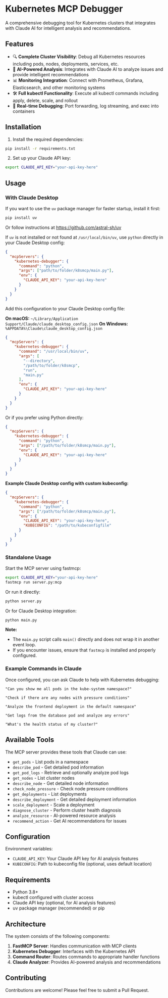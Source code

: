 # Kubernetes MCP Debugger

A comprehensive debugging tool for Kubernetes clusters that integrates with Claude AI for intelligent analysis and recommendations.

## Features

- 🔍 **Complete Cluster Visibility**: Debug all Kubernetes resources including pods, nodes, deployments, services, etc.
- 🤖 **AI-Powered Analysis**: Integrates with Claude AI to analyze issues and provide intelligent recommendations
- 📊 **Monitoring Integration**: Connect with Prometheus, Grafana, Elasticsearch, and other monitoring systems
- 🛠️ **Full kubectl Functionality**: Execute all kubectl commands including apply, delete, scale, and rollout
- 🔄 **Real-time Debugging**: Port forwarding, log streaming, and exec into containers

## Installation

1. Install the required dependencies:

```bash
pip install -r requirements.txt
```

2. Set up your Claude API key:

```bash
export CLAUDE_API_KEY="your-api-key-here"
```

## Usage

### With Claude Desktop

If you want to use the `uv` package manager for faster startup, install it first:

```bash
pip install uv
```

Or follow instructions at https://github.com/astral-sh/uv

If `uv` is not installed or not found at `/usr/local/bin/uv`, use `python` directly in your Claude Desktop config:

```json
{
  "mcpServers": {
    "kubernetes-debugger": {
      "command": "python",
      "args": ["path/to/folder/k8smcp/main.py"],
      "env": {
        "CLAUDE_API_KEY": "your-api-key-here"
      }
    }
  }
}
```

Add this configuration to your Claude Desktop config file:

**On macOS:** `~/Library/Application Support/Claude/claude_desktop_config.json`
**On Windows:** `%APPDATA%\Claude\claude_desktop_config.json`

```json
{
  "mcpServers": {
    "kubernetes-debugger": {
      "command": "/usr/local/bin/uv",
      "args": [
        "--directory",
        "/path/to/folder/k8smcp",
        "run",
        "main.py"
      ],
      "env": {
        "CLAUDE_API_KEY": "your-api-key-here"
      }
    }
  }
}
```

Or if you prefer using Python directly:

```json
{
  "mcpServers": {
    "kubernetes-debugger": {
      "command": "python",
      "args": ["/path/to/folder/k8smcp/main.py"],
      "env": {
        "CLAUDE_API_KEY": "your-api-key-here"
      }
    }
  }
}
```

**Example Claude Desktop config with custom kubeconfig:**

```json
{
  "mcpServers": {
    "kubernetes-debugger": {
      "command": "python",
      "args": ["/path/to/folder/k8smcp/main.py"],
      "env": {
        "CLAUDE_API_KEY": "your-api-key-here",
        "KUBECONFIG": "/path/to/kubeconfigfile"
      }
    }
  }
}
```

### Standalone Usage

Start the MCP server using fastmcp:

```bash
export CLAUDE_API_KEY="your-api-key-here"
fastmcp run server.py:mcp
```

Or run it directly:

```bash
python server.py
```

Or for Claude Desktop integration:

```bash
python main.py
```

**Note:**  
- The `main.py` script calls `main()` directly and does not wrap it in another event loop.
- If you encounter issues, ensure that `fastmcp` is installed and properly configured.

### Example Commands in Claude

Once configured, you can ask Claude to help with Kubernetes debugging:

```
"Can you show me all pods in the kube-system namespace?"

"Check if there are any nodes with pressure conditions"

"Analyze the frontend deployment in the default namespace"

"Get logs from the database pod and analyze any errors"

"What's the health status of my cluster?"
```

## Available Tools

The MCP server provides these tools that Claude can use:

- `get_pods` - List pods in a namespace
- `describe_pod` - Get detailed pod information
- `get_pod_logs` - Retrieve and optionally analyze pod logs
- `get_nodes` - List cluster nodes
- `describe_node` - Get detailed node information
- `check_node_pressure` - Check node pressure conditions
- `get_deployments` - List deployments
- `describe_deployment` - Get detailed deployment information
- `scale_deployment` - Scale a deployment
- `diagnose_cluster` - Perform cluster health diagnosis
- `analyze_resource` - AI-powered resource analysis
- `recommend_action` - Get AI recommendations for issues

## Configuration

Environment variables:
- `CLAUDE_API_KEY`: Your Claude API key for AI analysis features
- `KUBECONFIG`: Path to kubeconfig file (optional, uses default location)

## Requirements

- Python 3.8+
- kubectl configured with cluster access
- Claude API key (optional, for AI analysis features)
- uv package manager (recommended) or pip

## Architecture

The system consists of the following components:

1. **FastMCP Server**: Handles communication with MCP clients
2. **Kubernetes Debugger**: Interfaces with the Kubernetes API
3. **Command Router**: Routes commands to appropriate handler functions
4. **Claude Analyzer**: Provides AI-powered analysis and recommendations

## Contributing

Contributions are welcome! Please feel free to submit a Pull Request.
